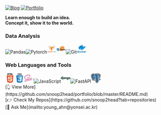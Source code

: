 [![Blog](https://img.shields.io/badge/%F0%9F%9A%80Blog-noopy.dev-blueviolet?style=for-the-badge&link=https://noopy.dev/)](https://noopy.dev/)
[![Portfolio](https://img.shields.io/badge/%F0%9F%93%84Portfolio-UP-3E53F0?style=for-the-badge&link=https://github.com/snoop2head/portfolio/blob/master/README.md)](https://github.com/snoop2head/portfolio/blob/master/README.md)

**Learn enough to build an idea.**<br>**Concept it, show it to the world.**

### Data Analysis
<div>
<img src="https://camo.githubusercontent.com/5cb734f6fc37f645dc900e35559c60d91cc6b550/68747470733a2f2f6465762e70616e6461732e696f2f7374617469632f696d672f70616e6461732e737667" alt="Pandas" height="30px" /><img src="https://pytorch.org/assets/images/pytorch-logo.png" alt="Pytorch" width="30px" /><img src="https://raw.githubusercontent.com/github/explore/80688e429a7d4ef2fca1e82350fe8e3517d3494d/topics/tensorflow/tensorflow.png" alt="Tensorflow" width="30px" /><img src="https://raw.githubusercontent.com/github/explore/80688e429a7d4ef2fca1e82350fe8e3517d3494d/topics/scikit-learn/scikit-learn.png" alt="Scikit-learn" width="30px" /><img src="https://user-images.githubusercontent.com/32125218/89159419-6c847c80-d5aa-11ea-8421-2301fbc9c917.png" alt="Git" width="30px" /><img src="https://raw.githubusercontent.com/github/explore/80688e429a7d4ef2fca1e82350fe8e3517d3494d/topics/docker/docker.png" alt="Docker" width="30px" />
</div>

### Web Languages and Tools
<div>
<img src="https://raw.githubusercontent.com/github/explore/80688e429a7d4ef2fca1e82350fe8e3517d3494d/topics/html/html.png" alt="HTML5" width="30px" /><img src="https://raw.githubusercontent.com/github/explore/80688e429a7d4ef2fca1e82350fe8e3517d3494d/topics/css/css.png" alt="CSS3" width="30px" /><img src="https://raw.githubusercontent.com/github/explore/80688e429a7d4ef2fca1e82350fe8e3517d3494d/topics/sass/sass.png" alt="Sass" width="30px" /><img src="https://user-images.githubusercontent.com/32125218/89158557-48746b80-d5a9-11ea-80c6-1dc85b29e53e.png" alt="JavaScript" width="30px" /><img src="https://raw.githubusercontent.com/github/explore/80688e429a7d4ef2fca1e82350fe8e3517d3494d/topics/django/django.png" alt="Django" width="30px" /><img src="https://camo.githubusercontent.com/86dafd728b94c0e3c8f19a7295e87df678ed6751/68747470733a2f2f666173746170692e7469616e676f6c6f2e636f6d2f696d672f6c6f676f2d6d617267696e2f6c6f676f2d7465616c2e706e67" alt="FastAPI" height="30px" /><img src="https://raw.githubusercontent.com/github/explore/80688e429a7d4ef2fca1e82350fe8e3517d3494d/topics/postgresql/postgresql.png" alt="PostgreSQL" width="30px" />
</div>
[👆 View More](https://github.com/snoop2head/portfolio/blob/master/README.md) <br>
[👉 Check My Repos](https://github.com/snoop2head?tab=repositories) <br>[👋 Ask Me](mailto:young_ahn@yonsei.ac.kr)

<!--- Logo Source: https://simpleicons.org/ -->
<!--- Badge Syntax: https://shields.io/ -->

